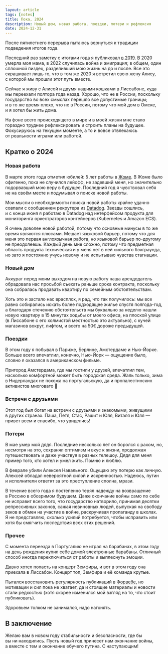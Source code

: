 ```yaml
---
layout: article
tags: [notes]
title: Пока, 2024
description: Новый дом, новая работа, поездки, потери и рефлексия
date: 2024-12-31
---
```


<p class="subtitle">После пятилетнего перерыва пытаюсь вернуться к традиции подведения итогов года.</p>

Последний раз заметку с итогами года я публиковал [в 2019](/notes/bye-2019).
В 2020 умерла моя мама, в 2022 случилась война и эмиграция; в общем, один
сплошной пиздец, разделивший мою жизнь на до и после. Все это скрашивает
лишь то, что в том же 2020 я встретил свою жену Алису, с которой мы прошли этот
путь вместе.

Сейчас я живу с Алисой и двумя нашими кошками в Лиссабоне, куда мы переехали
полтора года назад. Хорошо, что не в России, поскольку государство во всех
смыслах перешло все допустимые границы; и в то же время плохо, что не в России,
потому что мой дом в Омске, и я хотел бы жить дома.

На фоне всего происходящего в мире и в моей жизни мне стало гораздно труднее
рефлексировать и строить планы на будущее. Фокусируюсь на текущем моменте, а то
и вовсе отвлекаюсь от реальности играми или работой.

## Кратко о 2024

### Новая работа

В марте этого года отметил юбилей: 5 лет работы
в [Жоме](https://about.joom.com/en). В Жоме было офигенно, пока не случился
лейофф, не задевший меня, но значительно подорвавший мою веру в будущее.
Последний год я чувствовал себя не на своём месте и подумывал о поиске новой
работы.

Мои мысли о необходимости поиска новой работы крайне удачно совпали с сообщением
рекрутера из [Datadog](http://datadoghq.com). Звезды сошлись, и с конца июня я
работаю в Datadog над интерфейсом продукта для мониторинга оркестраторов
контейнеров (Kubernetes и Amazon ECS).

Я очень доволен новой работой, потому что основные минусы в то же время являются
плюсами. Мешает языковой барьер, потому что для меня это первая англоязычная
работа, но языковой барьер по-другому не преодолеешь. Каждый день мне сложно,
потому что предметная область продукта техническая и у меня нет в ней сильного
бэкграунда, но зато я постоянно учусь новому и не испытываю чувства стагнации.

### Новый дом

Аккурат перед моим выходом на новую работу наша арендодатель обрадовала нас
просьбой съехать раньше срока контракта, поскольку она собралась продавать
квартиру по семейным обстоятельствам.

Хоть это и застало нас врасплох, я рад, что так получилось: мы все равно
собирались искать более подходящее жилье спустя полгода-год, а благодаря
стечению обстоятельств мы буквально за неделю нашли новую квартиру в 15 минутах
ходьбы от моего офиса, на плоской улице (в Лиссабоне с его холмистой местностью
это актуально), с кучей магазинов вокруг, лифтом, и всего на 50€ дороже
предыдущей.

### Поездки

В этом году я побывал в Париже, Берлине, Амстердаме и Нью-Йорке. Больше всего
впечатлил, конечно, Нью-Йорк — ощущение было, словно я оказался в американском
фильме.

Пригород Амстердама, где мы гостили у друзей, впечатлил тем, насколько
комфортной может быть городская среда. Жаль только, зима в Нидерландах не похожа
на португальскую, да и пропалестинских активистов многовато 😬

### Встречи с друзьями

Этот год был богат на встречи с друзьями и знакомыми, живущими в других странах.
Паша, Петя, Стас, Рашит и Юля, Виталя и Юля — привет всем и спасибо, что
увиделись!

### Потери

В мае умер мой дядя. Последние несколько лет он боролся с раком, но, несмотря на
это, сохранял оптимизм и вкус к жизни, продолжая путешествовать и даже участвуя
в разных телешоу. Дядя для меня пример того, кто хотел и умел жить. Помню и
люблю.

В феврале убили Алексея Навального. Ощущаю эту потерю как личную. Алексей
обладал невероятной силой и искренностью. Надеюсь, путин и исполнители ответят
за это преступление сполна, мрази.

В течение всего года я постепенно терял надежду на возвращение в Россию в
обозримом будущем. Даже окончание войны само по себе не исправит всего того, что
государство натворило, принимая десятки репрессивных законов, сажая невиновных
людей, выпуская на свободу зеков в обмен на участие в войне, раскручивая
пропаганду в школах. Я не представляю, сколько усилий потребуется, чтобы
исправить или хотя бы смягчить последствия всех этих решений.

### Прочее

С момента переезда в Португалию не играл на барабанах, в этом году на день
рождения купил себе домой электронные барабаны. Отличный способ иногда
переключиться от работы и выплеснуть эмоции.

Давно хотел попасть на концерт Земфиры, и вот в этом году она приехала в
Лиссабон. Концерт топ, Земфира и её команда крутые.

Пытался восстановить регулярность публикаций в [Форвебе](https://forweb.dev), но
мотивации и сил пока не хватает, да и стоящие материалы и новости стали
редкостью (хотя скорее изменился мой взгляд на то, что стоит публиковать).

Здоровьем толком не занимался, надо нагонять.

## В заключение

Желаю вам в новом году стабильности и безопасности, где бы вы ни находились.
Пусть новый год принесет нам окончание войны, а вместе с тем и окончание ебучего
путина. С наступающим!
